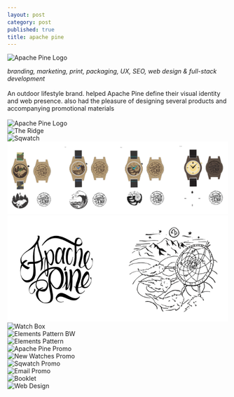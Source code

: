 ```yaml
---
layout: post
category: post
published: true
title: apache pine
---
```

![Apache Pine Logo](/media/apache-pine-tree-stack.jpg)
<!--more-->
<span class='date' style='float:right;'>*branding, marketing, print, packaging, UX, SEO, web design & full-stack development*</span>
  \
  \
  \
An outdoor lifestyle brand. helped Apache Pine define their visual identity and web presence. also had the pleasure of designing several products and accompanying promotional materials
  \
  \
![Apache Pine Logo](/media/apache-pine-tree-stack.jpg)
  \
![The Ridge](/media/ridge.jpg)
  \
![Sqwatch](/media/sqwatch.jpg)
  \
![True North Collection](/media/true-north-collection.png)
  \
![True North](/media/true-north.png)
  \
![Watch Box](/media/watch-box.jpg)
  \
![Elements Pattern BW](/media/pattern-bw.jpg)
  \
![Elements Pattern](/media/pattern-elements.jpg)
  \
![Apache Pine Promo](/media/ap.jpg)
  \
![New Watches Promo](/media/promo-1.jpg)
  \
![Sqwatch Promo](/media/promo-2.jpg)
  \
![Email Promo](/media/email-promo.jpg)
  \
![Booklet](/media/booklet.png)
  \
![Web Design](/media/responsive.jpg)
